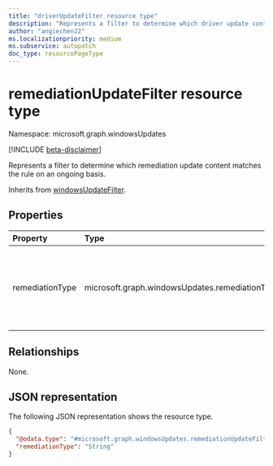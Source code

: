 ```yaml
---
title: "driverUpdateFilter resource type"
description: "Represents a filter to determine which driver update content matches the rule on an ongoing basis."
author: "angiechen22"
ms.localizationpriority: medium
ms.subservice: autopatch
doc_type: resourcePageType
---
```


# remediationUpdateFilter resource type

Namespace: microsoft.graph.windowsUpdates

[!INCLUDE [beta-disclaimer](../../includes/beta-disclaimer.md)]

Represents a filter to determine which remediation update content matches the rule on an ongoing basis.

Inherits from [windowsUpdateFilter](../resources/windowsupdates-windowsupdatefilter.md).

## Properties

|Property|Type|Description|
|:---|:---|:---|
|remediationType|microsoft.graph.windowsUpdates.remediationType|The type of remediation content that is offered to the device. Possible values are: `inPlaceUpgrade`.|

## Relationships
None.

## JSON representation
The following JSON representation shows the resource type.
<!-- {
  "blockType": "resource",
  "@odata.type": "microsoft.graph.windowsUpdates.remediationUpdateFilter",
  "remediationType": "microsoft.graph.windowsUpdates.remediationType"
}
-->
``` json
{
  "@odata.type": "#microsoft.graph.windowsUpdates.remediationUpdateFilter",
  "remediationType": "String"
}
```
